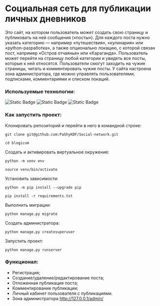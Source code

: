 # Cоциальная сеть для публикации личных дневников

Это сайт, на котором пользователь может создать свою страницу и публиковать на ней сообщения («посты»). 
Для каждого поста нужно указать категорию — например «путешествия», «кулинария» или «python-разработка», а также опционально локацию, с которой связан пост, например «Остров отчаянья» или «Караганда».
Пользователь может перейти на страницу любой категории и увидеть все посты, которые к ней относятся.
Пользователи смогут заходить на чужие страницы, читать и комментировать чужие посты.
У сайта настроена зона администратора, где можно управлять пользователями, подписками, комментариями и списком локаций.

### Используемые технологии:
![Static Badge](https://img.shields.io/badge/python-blue?style=for-the-badge&logo=python&logoColor=yellow) ![Static Badge](https://img.shields.io/badge/django-darkgreen?style=for-the-badge&logo=django&logoColor=white) ![Static Badge](https://img.shields.io/badge/sqlite-sqlite?style=for-the-badge&logo=sqlite&labelColor=072B8A&color=072B8A)


### Как запустить проект:

Клонировать репозиторий и перейти в него в командной строке:

```
git clone git@github.com:PaShyKDF/Social-network.git
```

```
cd blogicum
```

Cоздать и активировать виртуальное окружение:

```
python -m venv env
```

```
source venv/bin/activate
```

Установить зависимости:

```
python -m pip install --upgrade pip
```

```
pip install -r requirements.txt
```

Выполнить миграции:

```
python manage.py migrate
```

Создать администратора:

```
python manage.py createsuperuser
```

Запустить проект:

```
python manage.py runserver
```

### Функционал:

- Регистрация;
- Создание/удаление/редактирование поста;
- Отложенная публикация поста;
- Комментирование публикации;
- Личный кабинет пользователя с публикациями.
- Зона администратора http://127.0.0.1/admin/